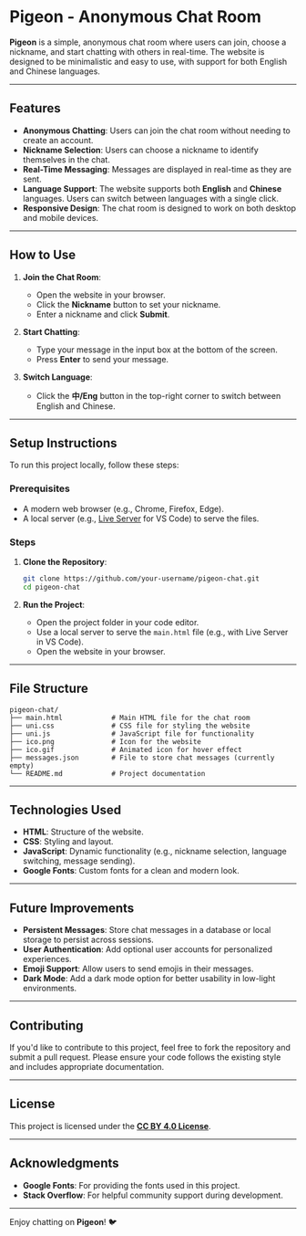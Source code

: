 # Pigeon - Anonymous Chat Room

**Pigeon** is a simple, anonymous chat room where users can join, choose a nickname, and start chatting with others in real-time. The website is designed to be minimalistic and easy to use, with support for both English and Chinese languages.

---

## Features

- **Anonymous Chatting**: Users can join the chat room without needing to create an account.
- **Nickname Selection**: Users can choose a nickname to identify themselves in the chat.
- **Real-Time Messaging**: Messages are displayed in real-time as they are sent.
- **Language Support**: The website supports both **English** and **Chinese** languages. Users can switch between languages with a single click.
- **Responsive Design**: The chat room is designed to work on both desktop and mobile devices.

---

## How to Use

1. **Join the Chat Room**:
   - Open the website in your browser.
   - Click the **Nickname** button to set your nickname.
   - Enter a nickname and click **Submit**.

2. **Start Chatting**:
   - Type your message in the input box at the bottom of the screen.
   - Press **Enter** to send your message.

3. **Switch Language**:
   - Click the **中/Eng** button in the top-right corner to switch between English and Chinese.

---

## Setup Instructions

To run this project locally, follow these steps:

### Prerequisites
- A modern web browser (e.g., Chrome, Firefox, Edge).
- A local server (e.g., [Live Server](https://marketplace.visualstudio.com/items?itemName=ritwickdey.LiveServer) for VS Code) to serve the files.

### Steps
1. **Clone the Repository**:
   ```bash
   git clone https://github.com/your-username/pigeon-chat.git
   cd pigeon-chat
   ```

2. **Run the Project**:
   - Open the project folder in your code editor.
   - Use a local server to serve the `main.html` file (e.g., with Live Server in VS Code).
   - Open the website in your browser.

---

## File Structure

```
pigeon-chat/
├── main.html            # Main HTML file for the chat room
├── uni.css              # CSS file for styling the website
├── uni.js               # JavaScript file for functionality
├── ico.png              # Icon for the website
├── ico.gif              # Animated icon for hover effect
├── messages.json        # File to store chat messages (currently empty)
└── README.md            # Project documentation
```

---

## Technologies Used

- **HTML**: Structure of the website.
- **CSS**: Styling and layout.
- **JavaScript**: Dynamic functionality (e.g., nickname selection, language switching, message sending).
- **Google Fonts**: Custom fonts for a clean and modern look.

---

## Future Improvements

- **Persistent Messages**: Store chat messages in a database or local storage to persist across sessions.
- **User Authentication**: Add optional user accounts for personalized experiences.
- **Emoji Support**: Allow users to send emojis in their messages.
- **Dark Mode**: Add a dark mode option for better usability in low-light environments.

---

## Contributing

If you'd like to contribute to this project, feel free to fork the repository and submit a pull request. Please ensure your code follows the existing style and includes appropriate documentation.

---

## License

This project is licensed under the [**CC BY 4.0 License**](https://creativecommons.org/licenses/by/4.0/).

---

## Acknowledgments

- **Google Fonts**: For providing the fonts used in this project.
- **Stack Overflow**: For helpful community support during development.

---

Enjoy chatting on **Pigeon**! 🐦
